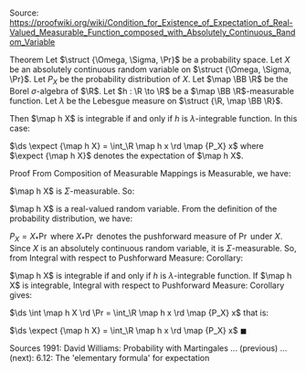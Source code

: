 # 

Source: https://proofwiki.org/wiki/Condition_for_Existence_of_Expectation_of_Real-Valued_Measurable_Function_composed_with_Absolutely_Continuous_Random_Variable

Theorem
Let $\struct {\Omega, \Sigma, \Pr}$ be a probability space. 
Let $X$ be an absolutely continuous random variable on $\struct {\Omega, \Sigma, \Pr}$.
Let $P_X$ be the probability distribution of $X$.
Let $\map \BB \R$ be the Borel $\sigma$-algebra of $\R$.
Let $h : \R \to \R$ be a $\map \BB \R$-measurable function.
Let $\lambda$ be the Lebesgue measure on $\struct {\R, \map \BB \R}$.

Then $\map h X$ is integrable if and only if $h$ is $\lambda$-integrable function.
In this case: 

$\ds \expect {\map h X} = \int_\R \map h x \rd \map {P_X} x$
where $\expect {\map h X}$ denotes the expectation of $\map h X$.


Proof
From Composition of Measurable Mappings is Measurable, we have: 

$\map h X$ is $\Sigma$-measurable.
So:

$\map h X$ is a real-valued random variable.
From the definition of the probability distribution, we have: 

$P_X = X_\ast \Pr$
where $X_\ast \Pr$ denotes the pushforward measure of $\Pr$ under $X$.
Since $X$ is an absolutely continuous random variable, it is $\Sigma$-measurable.
So, from Integral with respect to Pushforward Measure: Corollary:

$\map h X$ is integrable if and only if $h$ is $\lambda$-integrable function.
If $\map h X$ is integrable, Integral with respect to Pushforward Measure: Corollary gives: 

$\ds \int \map h X \rd \Pr = \int_\R \map h x \rd \map {P_X} x$
that is: 

$\ds \expect {\map h X} = \int_\R \map h x \rd \map {P_X} x$
$\blacksquare$


Sources
1991: David Williams: Probability with Martingales ... (previous) ... (next): $6.12$: The 'elementary formula' for expectation




